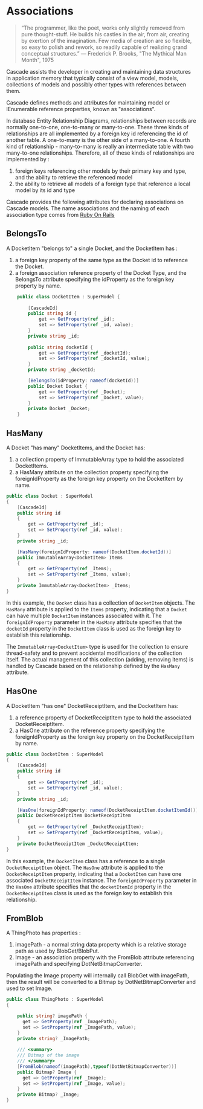 # Associations

> “The programmer, like the poet, works only slightly removed from pure thought-stuff. He builds his castles in the air, from air, creating by exertion of the imagination. Few media of creation are so flexible, so easy to polish and rework, so readily capable of realizing grand conceptual structures.”
― Frederick P. Brooks, "The Mythical Man Month", 1975

Cascade assists the developer in creating and maintaining data structures in application memory that typically consist of a view model, models, collections of models and possibly other types with references between them.

Cascade defines methods and attributes for maintaining model or IEnumerable<model> reference properties, known as "associations".

In database Entity Relationship Diagrams, relationships between records are normally one-to-one, one-to-many or many-to-one. These three
kinds of relationships are all implemented by a foreign key id referencing the id of another table. A one-to-many is the other side of a many-to-one. 
A fourth kind of relationship - many-to-many is really an intermediate table with two many-to-one relationships.
Therefore, all of these kinds of relationships are implemented by :

1. foreign keys referencing other models by their primary key and type, and the ability to retrieve the referenced model
2. the ability to retrieve all models of a foreign type that reference a local model by its id and type

Cascade provides the following attributes for declaring associations on Cascade models. The name associations and the naming of each association type comes from [Ruby On Rails](https://edgeguides.rubyonrails.org/association_basics.html)

## BelongsTo

A DocketItem "belongs to" a single Docket, and the DocketItem has :

1. a foreign key property of the same type as the Docket id to reference the Docket.
2. a foreign association reference property of the Docket Type, and the BelongsTo attribute specifying the idProperty as the foreign key property by name.

```csharp
	public class DocketItem : SuperModel {
			
		[CascadeId]
		public string id {
			get => GetProperty(ref _id); 
			set => SetProperty(ref _id, value);
		}
		private string _id;
		
		public string docketId {
			get => GetProperty(ref _docketId); 
			set => SetProperty(ref _docketId, value);
		}
		private string _docketId;

		[BelongsTo(idProperty: nameof(docketId))]
		public Docket Docket {
			get => GetProperty(ref _Docket); 
			set => SetProperty(ref _Docket, value);
		}
		private Docket _Docket;
    }
```

## HasMany

A Docket "has many" DocketItems, and the Docket has:

1. a collection property of ImmutableArray<DocketItem> type to hold the associated DocketItems.
2. a HasMany attribute on the collection property specifying the foreignIdProperty as the foreign key property on the DocketItem by name.

```csharp
public class Docket : SuperModel
{
    [CascadeId]
    public string id
    {
        get => GetProperty(ref _id);
        set => SetProperty(ref _id, value);
    }
    private string _id;

    [HasMany(foreignIdProperty: nameof(DocketItem.docketId))]
    public ImmutableArray<DocketItem> Items
    {
        get => GetProperty(ref _Items);
        set => SetProperty(ref _Items, value);
    }
    private ImmutableArray<DocketItem> _Items;
}
```

In this example, the `Docket` class has a collection of `DocketItem` objects. The `HasMany` attribute is applied to the `Items` property, indicating that a `Docket` can have multiple `DocketItem` instances associated with it. The `foreignIdProperty` parameter in the `HasMany` attribute specifies that the `docketId` property in the `DocketItem` class is used as the foreign key to establish this relationship.

The `ImmutableArray<DocketItem>` type is used for the collection to ensure thread-safety and to prevent accidental modifications of the collection itself. The actual management of this collection (adding, removing items) is handled by Cascade based on the relationship defined by the `HasMany` attribute.

## HasOne

A DocketItem "has one" DocketReceiptItem, and the DocketItem has:

1. a reference property of DocketReceiptItem type to hold the associated DocketReceiptItem.
2. a HasOne attribute on the reference property specifying the foreignIdProperty as the foreign key property on the DocketReceiptItem by name.

```csharp
public class DocketItem : SuperModel
{
    [CascadeId]
    public string id
    {
        get => GetProperty(ref _id);
        set => SetProperty(ref _id, value);
    }
    private string _id;

    [HasOne(foreignIdProperty: nameof(DocketReceiptItem.docketItemId))]
    public DocketReceiptItem DocketReceiptItem
    {
        get => GetProperty(ref _DocketReceiptItem);
        set => SetProperty(ref _DocketReceiptItem, value);
    }
    private DocketReceiptItem _DocketReceiptItem;
}
```

In this example, the `DocketItem` class has a reference to a single `DocketReceiptItem` object. The `HasOne` attribute is applied to the `DocketReceiptItem` property, indicating that a `DocketItem` can have one associated `DocketReceiptItem` instance. The `foreignIdProperty` parameter in the `HasOne` attribute specifies that the `docketItemId` property in the `DocketReceiptItem` class is used as the foreign key to establish this relationship.

## FromBlob

A ThingPhoto has properties : 

1. imagePath - a normal string data property which is a relative storage path as used by BlobGet/BlobPut.
2. Image - an association property with the FromBlob attribute referencing imagePath and specifying DotNetBitmapConverter.

Populating the Image property will internally call BlobGet with imagePath, then the result will be converted to a Bitmap by 
DotNetBitmapConverter and used to set Image.

```csharp
public class ThingPhoto : SuperModel
{

    public string? imagePath {
      get => GetProperty(ref _ImagePath); 
      set => SetProperty(ref _ImagePath, value);
    }
    private string? _ImagePath;
    
    /// <summary>
    /// Bitmap of the image
    /// </summary>
    [FromBlob(nameof(imagePath),typeof(DotNetBitmapConverter))]
    public Bitmap? Image {
      get => GetProperty(ref _Image); 
      set => SetProperty(ref _Image, value);
    }
    private Bitmap? _Image;
}
```
